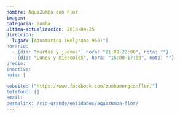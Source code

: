 ```yaml
---
nombre: AquaZumba con Flor
imagen: 
categoria: zumba
ultima-actualizacion: 2018-04-25
direccion: 
  lugar: [Aquamarina (Belgrano 955)"]
horario: 
  - {dia: "martes y jueves", hora: "21:00-22:00", nota: ""}
  - {dia: "Lunes y miércoles", hora: "16:00-17:00", nota: ""}
precio: 
inactive: 
nota: | 
  
website: ["https://www.facebook.com/zumbaenrgconflor/"]
telefono: []
email: 
permalink: /rio-grande/entidades/aquazumba-flor/
---
```


